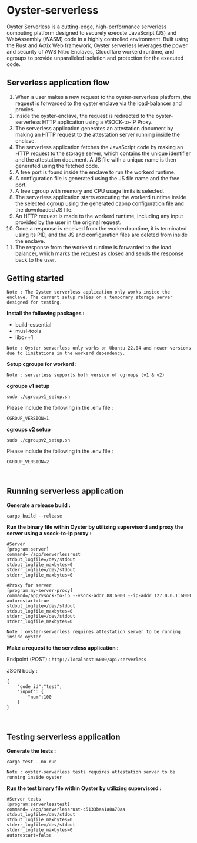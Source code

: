 # Oyster-serverless

Oyster Serverless is a cutting-edge, high-performance serverless computing platform designed to securely execute JavaScript (JS) and WebAssembly (WASM) code in a highly controlled environment. Built using the Rust and Actix Web framework, Oyster serverless leverages the power and security of AWS Nitro Enclaves, Cloudflare workerd runtime, and cgroups to provide unparalleled isolation and protection for the executed code.

## Serverless application flow 

<ol>
  <li>When a user makes a new request to the oyster-serverless platform, the request is forwarded to the oyster enclave via the load-balancer and proxies.</li>
  <li>Inside the oyster-enclave, the request is redirected to the oyster-serverless HTTP application using a VSOCK-to-IP Proxy.</li>
  <li>The serverless application generates an attestation document by making an HTTP request to the attestation server running inside the enclave.</li>
  <li>The serverless application fetches the JavaScript code by making an HTTP request to the storage server, which contains the unique identifier and the attestation document. A JS file with a unique name is then generated using the fetched code.</li>
  <li>A free port is found inside the enclave to run the workerd runtime.</li>
  <li>A configuration file is generated using the JS file name and the free port.</li>
  <li>A free cgroup with memory and CPU usage limits is selected.</li>
  <li>The serverless application starts executing the workerd runtime inside the selected cgroup using the generated capnp configuration file and the downloaded JS file.</li>
  <li>An HTTP request is made to the workerd runtime, including any input provided by the user in the original request.</li>
  <li>Once a response is received from the workerd runtime, it is terminated using its PID, and the JS and configuration files are deleted from inside the enclave.</li>
  <li>The response from the workerd runtime is forwarded to the load balancer, which marks the request as closed and sends the response back to the user.</li>
</ol>

## Getting started

`Note : The Oyster serverless application only works inside the enclave. The current setup relies on a temporary storage server designed for testing.`

<b>Install the following packages : </b>

* build-essential 
* musl-tools
* libc++1

`Note : Oyster serverless only works on Ubuntu 22.04 and newer versions due to limitations in the workerd dependency.`

<b>Setup cgroups for workerd :</b>

`Note : serverless supports both version of cgroups (v1 & v2)`

<b>cgroups v1 setup</b>
```
sudo ./cgroupv1_setup.sh
```

Please include the following in the .env file : 

```
CGROUP_VERSION=1
```

<b>cgroups v2 setup</b>
```
sudo ./cgroupv2_setup.sh
```

Please include the following in the .env file : 

```
CGROUP_VERSION=2
```


</br>

## Running serverless application

<b>Generate a release build :</b>

```
cargo build --release
```

<b>Run the binary file within Oyster by utilizing supervisord and proxy the server using a vsock-to-ip proxy : </b>
```
#Server
[program:server]
command= /app/serverlessrust
stdout_logfile=/dev/stdout
stdout_logfile_maxbytes=0
stderr_logfile=/dev/stdout
stderr_logfile_maxbytes=0

#Proxy for server
[program:my-server-proxy]
command=/app/vsock-to-ip --vsock-addr 88:6000 --ip-addr 127.0.0.1:6000
autorestart=true
stdout_logfile=/dev/stdout
stdout_logfile_maxbytes=0
stderr_logfile=/dev/stdout
stderr_logfile_maxbytes=0
```

`Note : oyster-serverless requires attestation server to be running inside oyster `

<b>Make a request to the serveless application :</b>

Endpoint (POST) : `http://localhost:6000/api/serverless`

JSON body :

```
{
    "code_id":"test",
    "input": {
        "num":100
    }
}
```

</br>

## Testing serverless application

<b>Generate the tests : </b>

```
cargo test --no-run
```

`Note : oyster-serverless tests requires attestation server to be running inside oyster `

<b>Run the test binary file within Oyster by utilizing supervisord : </b>
```
#Server tests
[program:serverlesstest]
command= /app/serverlessrust-c5133baa1a8a70aa
stdout_logfile=/dev/stdout
stdout_logfile_maxbytes=0
stderr_logfile=/dev/stdout
stderr_logfile_maxbytes=0
autorestart=false
```
